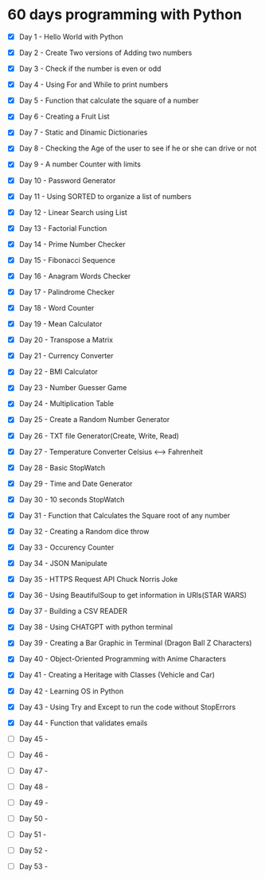 # 60 days programming with Python

- [x] Day 1 - Hello World with Python
- [x] Day 2 - Create Two versions of Adding two numbers
- [x] Day 3 - Check if the number is even or odd 
- [x] Day 4 - Using For and While to print numbers
- [x] Day 5 - Function that calculate the square of a number
- [x] Day 6 - Creating a Fruit List
- [x] Day 7 - Static and Dinamic Dictionaries
- [x] Day 8 - Checking the Age of the user to see if he or she can drive or not
- [x] Day 9 - A number Counter with limits
- [x] Day 10 - Password Generator
- [x] Day 11 - Using SORTED to organize a list of numbers
- [x] Day 12 - Linear Search using List
- [x] Day 13 - Factorial Function
- [x] Day 14 - Prime Number Checker
- [x] Day 15 - Fibonacci Sequence
- [x] Day 16 - Anagram Words Checker
- [x] Day 17 - Palindrome Checker
- [x] Day 18 - Word Counter 
- [x] Day 19 - Mean Calculator
- [x] Day 20 - Transpose a Matrix
- [x] Day 21 - Currency Converter
- [x] Day 22 - BMI Calculator
- [x] Day 23 - Number Guesser Game
- [x] Day 24 - Multiplication Table
- [x] Day 25 - Create a Random Number Generator
- [x] Day 26 - TXT file Generator(Create, Write, Read) 
- [x] Day 27 - Temperature Converter Celsius <--> Fahrenheit
- [x] Day 28 - Basic StopWatch
- [x] Day 29 - Time and Date Generator
- [x] Day 30 - 10 seconds StopWatch
- [x] Day 31 - Function that Calculates the Square root of any number
- [x] Day 32 - Creating a Random dice throw
- [x] Day 33 - Occurency Counter
- [x] Day 34 - JSON Manipulate
- [x] Day 35 - HTTPS Request API Chuck Norris Joke
- [x] Day 36 - Using BeautifulSoup to get information in URls(STAR WARS)
- [x] Day 37 - Building a CSV READER 
- [x] Day 38 - Using CHATGPT with python terminal
- [x] Day 39 - Creating a Bar Graphic in Terminal (Dragon Ball Z Characters)
- [x] Day 40 - Object-Oriented Programming with Anime Characters
- [x] Day 41 - Creating a Heritage with Classes (Vehicle and Car)
- [x] Day 42 - Learning OS in Python
- [x] Day 43 - Using Try and Except to run the code without StopErrors
- [x] Day 44 - Function that validates emails
- [ ] Day 45 -
- [ ] Day 46 -
- [ ] Day 47 -
- [ ] Day 48 -
- [ ] Day 49 -
- [ ] Day 50 -
- [ ] Day 51 -
- [ ] Day 52 -
- [ ] Day 53 -


